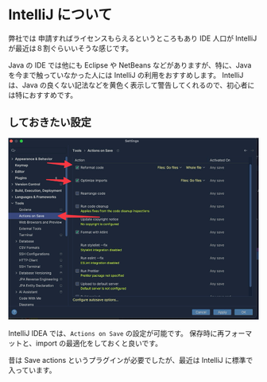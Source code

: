 # IntelliJ について

弊社では 申請すればライセンスもらえるというところもあり IDE 人口が IntelliJ が最近は８割ぐらいいそうな感じです。

Java の IDE では他にも Eclipse や NetBeans などがありますが、特に、Java を今まで触っていなかった人には IntelliJ の利用をおすすめします。
IntelliJ は、Java の良くない記法などを黄色く表示して警告してくれるので、初心者には特におすすめです。

## しておきたい設定

![img.png](img.png)

IntelliJ IDEA では、`Actions on Save` の設定が可能です。
保存時に再フォーマットと、import の最適化をしておくと良いです。

昔は Save actions というプラグインが必要でしたが、最近は IntelliJ に標準で入っています。
